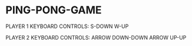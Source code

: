 # PING-PONG-GAME
PLAYER 1 KEYBOARD CONTROLS:
S-DOWN
W-UP

PLAYER 2 KEYBOARD CONTROLS:
ARROW DOWN-DOWN
ARROW UP-UP
